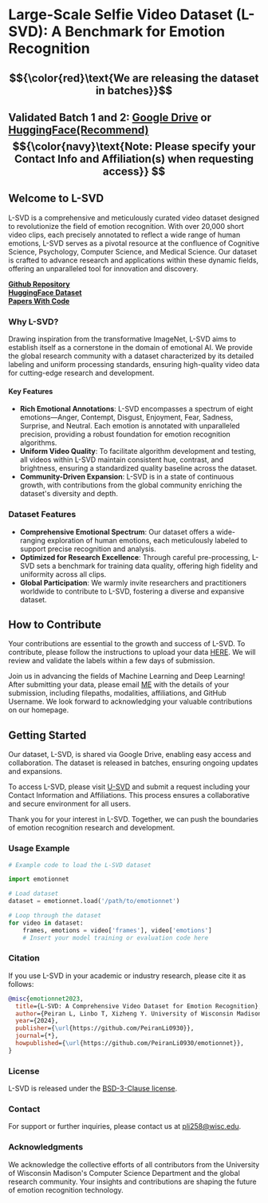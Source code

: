 # Large-Scale Selfie Video Dataset (L-SVD): A Benchmark for Emotion Recognition

## $${\color{red}\text{We are releasing the dataset in batches}}$$
## Validated Batch 1 and 2: [Google Drive](https://drive.google.com/drive/folders/1alXjtSisiDHY3akoReIU6V2AzbvW0rau?usp=sharing) or [HuggingFace(Recommend)](https://huggingface.co/datasets/peiranli0930/L-SVD)<br/>  $${\color{navy}\text{Note: Please specify your Contact Info and Affiliation(s) when requesting access}} $$



## Welcome to L-SVD

L-SVD is a comprehensive and meticulously curated video dataset designed to revolutionize the field of emotion recognition. With over 20,000 short video clips, each precisely annotated to reflect a wide range of human emotions, L-SVD serves as a pivotal resource at the confluence of Cognitive Science, Psychology, Computer Science, and Medical Science. Our dataset is crafted to advance research and applications within these dynamic fields, offering an unparalleled tool for innovation and discovery.

**[Github Repository](https://github.com/PeiranLi0930/L-SVD)** <br/>  **[HuggingFace Dataset](https://huggingface.co/datasets/peiranli0930/L-SVD)** <br/> **[Papers With Code](https://paperswithcode.com/dataset/l-svd)**

### Why L-SVD?

Drawing inspiration from the transformative ImageNet, L-SVD aims to establish itself as a cornerstone in the domain of emotional AI. We provide the global research community with a dataset characterized by its detailed labeling and uniform processing standards, ensuring high-quality video data for cutting-edge research and development.

#### Key Features 
- **Rich Emotional Annotations**: L-SVD encompasses a spectrum of eight emotions—Anger, Contempt, Disgust, Enjoyment, Fear, Sadness, Surprise, and Neutral. Each emotion is annotated with unparalleled precision, providing a robust foundation for emotion recognition algorithms.
- **Uniform Video Quality**: To facilitate algorithm development and testing, all videos within L-SVD maintain consistent hue, contrast, and brightness, ensuring a standardized quality baseline across the dataset.
- **Community-Driven Expansion**: L-SVD is in a state of continuous growth, with contributions from the global community enriching the dataset's diversity and depth.

### Dataset Features

- **Comprehensive Emotional Spectrum**: Our dataset offers a wide-ranging exploration of human emotions, each meticulously labeled to support precise recognition and analysis.
- **Optimized for Research Excellence**: Through careful pre-processing, L-SVD sets a benchmark for training data quality, offering high fidelity and uniformity across all clips.
- **Global Participation**: We warmly invite researchers and practitioners worldwide to contribute to L-SVD, fostering a diverse and expansive dataset.

## How to Contribute

Your contributions are essential to the growth and success of L-SVD. To contribute, please follow the instructions to upload your data [HERE](https://drive.google.com/drive/folders/1s-Ar6O2g-IYYXheRkO01FHiuGykjSeX6?usp=sharing). We will review and validate the labels within a few days of submission.

Join us in advancing the fields of Machine Learning and Deep Learning! After submitting your data, please email [ME](mailto:pli258@wisc.edu) with the details of your submission, including filepaths, modalities, affiliations, and GitHub Username. We look forward to acknowledging your valuable contributions on our homepage.  

## Getting Started

Our dataset, L-SVD, is shared via Google Drive, enabling easy access and collaboration. The dataset is released in batches, ensuring ongoing updates and expansions.

To access L-SVD, please visit [U-SVD](https://drive.google.com/drive/folders/1alXjtSisiDHY3akoReIU6V2AzbvW0rau?usp=sharing) and submit a request including your Contact Information and Affiliations. This process ensures a collaborative and secure environment for all users.

Thank you for your interest in L-SVD. Together, we can push the boundaries of emotion recognition research and development.

### Usage Example

```python
# Example code to load the L-SVD dataset

import emotionnet

# Load dataset
dataset = emotionnet.load('/path/to/emotionnet')

# Loop through the dataset
for video in dataset:
    frames, emotions = video['frames'], video['emotions']
    # Insert your model training or evaluation code here
```


### Citation
If you use L-SVD in your academic or industry research, please cite it as follows:

```bibtex
@misc{emotionnet2023,
  title={L-SVD: A Comprehensive Video Dataset for Emotion Recognition},
  author={Peiran L, Linbo T, Xizheng Y. University of Wisconsin Madison},
  year={2024},
  publisher={\url{https://github.com/PeiranLi0930}},
  journal={*},
  howpublished={\url{https://github.com/PeiranLi0930/emotionnet}},
}
```

### License
L-SVD is released under the [BSD-3-Clause license](LICENSE).

### Contact
For support or further inquiries, please contact us at [pli258@wisc.edu](mailto:pli258@wisc.edu).

### Acknowledgments
We acknowledge the collective efforts of all contributors from the University of Wisconsin Madison's Computer Science Department and the global research community. Your insights and contributions are shaping the future of emotion recognition technology.
